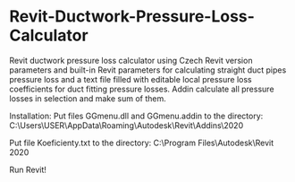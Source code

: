 # Revit-Ductwork-Pressure-Loss-Calculator
Revit ductwork pressure loss calculator using Czech Revit version parameters and built-in Revit parameters for calculating straight duct pipes pressure loss and a text file filled with editable local pressure loss coefficients for duct fitting pressure losses. Addin calculate all pressure losses in selection and make sum of them.

Installation:
Put files GGmenu.dll and GGmenu.addin to the directory:
C:\Users\USER\AppData\Roaming\Autodesk\Revit\Addins\2020

Put file Koeficienty.txt to the directory:
C:\Program Files\Autodesk\Revit 2020

Run Revit!
